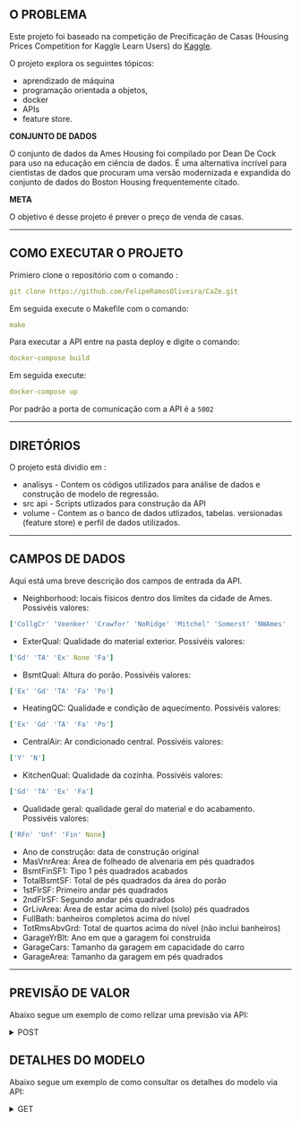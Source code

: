 ## O PROBLEMA

Este projeto foi baseado na competição de Precificação de Casas (Housing Prices Competition for Kaggle Learn Users) do [Kaggle](https://www.kaggle.com/competitions/home-data-for-ml-course).

O projeto explora os seguintes tópicos:

- aprendizado de máquina
- programação orientada a objetos,
- docker
- APIs
- feature store.

**CONJUNTO DE DADOS**

O conjunto de dados da Ames Housing foi compilado por Dean De Cock para uso na educação em ciência de dados. É uma alternativa incrível para cientistas de dados que procuram uma versão modernizada e expandida do conjunto de dados do Boston Housing frequentemente citado.

**META**

O objetivo é desse projeto é prever o preço de venda de casas.

---

## COMO EXECUTAR O PROJETO

Primiero clone o repositório com o comando :

```yml
git clone https://github.com/FelipeRamosOliveira/CaZe.git
```

Em seguida execute o Makefile com o comando:

```yml
make
```

Para executar a API entre na pasta deploy e digite o comando:

```yml
docker-compose build
```

Em seguida execute:

```yml
docker-compose up
```

Por padrão a porta de comunicação com a API é a `5002`

---

## DIRETÓRIOS

O projeto está dividio em :

- analisys - Contem os códigos utilizados para análise de dados e construção de modelo de regressão.
- src api - Scripts utlizados para construção da API
- volume - Contem as o banco de dados utlizados, tabelas. versionadas (feature store) e perfil de dados utilizados.

---

## CAMPOS DE DADOS

Aqui está uma breve descrição dos campos de entrada da API.

- Neighborhood: locais físicos dentro dos limites da cidade de Ames. Possivéis valores:

```yml
['CollgCr' 'Veenker' 'Crawfor' 'NoRidge' 'Mitchel' 'Somerst' 'NWAmes' 'OldTown' 'BrkSide' 'Sawyer' 'NridgHt' 'NAmes' 'SawyerW' 'IDOTRR' 'MeadowV' 'Edwards' 'Timber' 'Gilbert' 'StoneBr' 'ClearCr' 'NPkVill''Blmngtn' 'BrDale' 'SWISU' 'Blueste']
```

- ExterQual: Qualidade do material exterior. Possivéis valores:

```yml
['Gd' 'TA' 'Ex' None 'Fa']
```

- BsmtQual: Altura do porão. Possivéis valores:

```yml
['Ex' 'Gd' 'TA' 'Fa' 'Po']
```

- HeatingQC: Qualidade e condição de aquecimento. Possivéis valores:

```yml
['Ex' 'Gd' 'TA' 'Fa' 'Po']
```

- CentralAir: Ar condicionado central. Possivéis valores:

```yml
['Y' 'N']
```

- KitchenQual: Qualidade da cozinha. Possivéis valores:

```yml
['Gd' 'TA' 'Ex' 'Fa']
```

- Qualidade geral: qualidade geral do material e do acabamento. Possivéis valores:

```yml
['RFn' 'Unf' 'Fin' None]
```

- Ano de construção: data de construção original
- MasVnrArea: Área de folheado de alvenaria em pés quadrados
- BsmtFinSF1: Tipo 1 pés quadrados acabados
- TotalBsmtSF: Total de pés quadrados da área do porão
- 1stFlrSF: Primeiro andar pés quadrados
- 2ndFlrSF: Segundo andar pés quadrados
- GrLivArea: Área de estar acima do nível (solo) pés quadrados
- FullBath: banheiros completos acima do nível
- TotRmsAbvGrd: Total de quartos acima do nível (não inclui banheiros)
- GarageYrBlt: Ano em que a garagem foi construída
- GarageCars: Tamanho da garagem em capacidade do carro
- GarageArea: Tamanho da garagem em pés quadrados

---

## PREVISÃO DE VALOR

Abaixo segue um exemplo de como relizar uma previsão via API:

<details>
  <summary> POST </summary>
  
```python
import requests
import json

url = f"{host}/predict"

payload = json.dumps({
"Neighborhood": "CollgCr",
"ExterQual": "Gd",
"BsmtQual": "Gd",
"HeatingQC": "Ex",
"CentralAir": "Y",
"KitchenQual": "Gd",
"GarageFinish": "RFn",
"OverallQual": 7,
"YearBuilt": 2003,
"MasVnrArea": 196,
"BsmtFinSF1": 706,
"TotalBsmtSF": 856,
"1stFlrSF": 856,
"2ndFlrSF": 854,
"GrLivArea": 1710,
"FullBath": 2,
"TotRmsAbvGrd": 8,
"GarageYrBlt": 2003,
"GarageCars": 2,
"GarageArea": 548
})
headers = {
'Content-Type': 'application/json'
}

response = requests.request("POST", url, headers=headers, data=payload)

print(response.text)

````

Resposta esperada :

```json
{ "house value": "203675.86" }
````

</details>

## DETALHES DO MODELO

Abaixo segue um exemplo de como consultar os detalhes do modelo via API:

<details>
  <summary> GET </summary>

```python
import requests

url = f"{host}/details"

payload={}
headers = {}

response = requests.request("GET", url, headers=headers, data=payload)

print(response.text)

```

Resposta esperada :

```json
{
    "model details": "Pipeline(steps=[('columntransformer',
    ColumnTransformer(transformers=[('num', SimpleImputer(strategy='constant'),                                                  ['OverallQual', 'YearBuilt','MasVnrArea', 'BsmtFinSF1','TotalBsmtSF', '1stFlrSF','2ndFlrSF', 'GrLivArea','FullBath', 'TotRmsAbvGrd','GarageYrBlt', 'GarageCars','GarageArea']),('cat',Pipeline(steps=[('imputer',SimpleImputer(strategy='most_frequen...  OneHotEncoder(handle_unknown='ignore',sparse=False))]), ['Neighborhood', 'ExterQual','BsmtQual', 'HeatingQC','CentralAir', 'KitchenQual','GarageFinish'])])),('gridsearchcv',GridSearchCV(cv=KFold(n_splits=5, random_state=42, shuffle=True),estimator=GradientBoostingRegressor(), param_grid={'learning_rate': [0.01, 0.02],'max_depth': [4, 6], 'n_estimators': [100, 500],'subsample': [0.9, 0.5]}))])"
}
```

</details>

